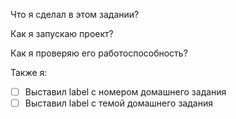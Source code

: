 Что я сделал в этом задании?

Как я запускаю проект?

Как я проверяю его работоспособность?

Также я:
 - [ ] Выставил label с номером домашнего задания
 - [ ] Выставил label с темой домашнего задания
